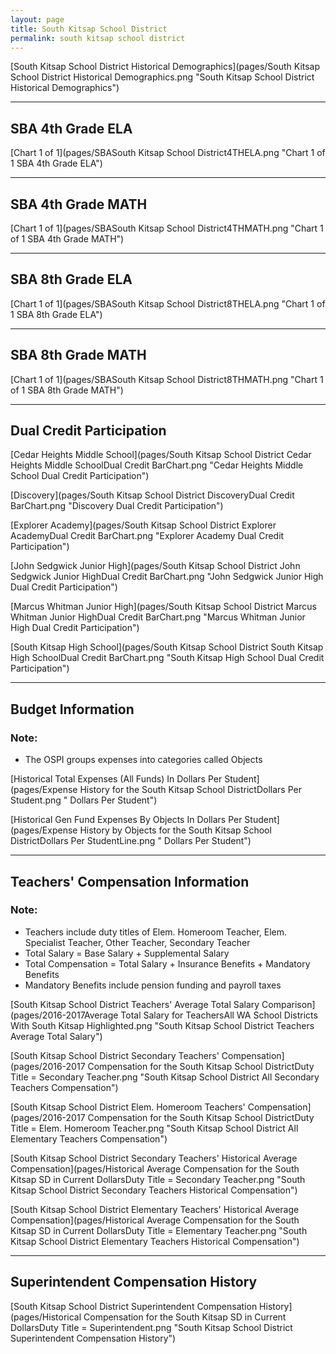 ```yaml
---
layout: page
title: South Kitsap School District
permalink: south kitsap school district
---
```



[South Kitsap School District Historical Demographics](pages/South Kitsap School District Historical Demographics.png "South Kitsap School District Historical Demographics")

___

## SBA 4th Grade ELA

[Chart 1 of 1](pages/SBASouth Kitsap School District4THELA.png "Chart 1 of 1 SBA 4th Grade ELA")


___

## SBA 4th Grade MATH

[Chart 1 of 1](pages/SBASouth Kitsap School District4THMATH.png "Chart 1 of 1 SBA 4th Grade MATH")


___

## SBA 8th Grade ELA

[Chart 1 of 1](pages/SBASouth Kitsap School District8THELA.png "Chart 1 of 1 SBA 8th Grade ELA")


___

## SBA 8th Grade MATH

[Chart 1 of 1](pages/SBASouth Kitsap School District8THMATH.png "Chart 1 of 1 SBA 8th Grade MATH")


___

## Dual Credit Participation

[Cedar Heights Middle School](pages/South Kitsap School District Cedar Heights Middle SchoolDual Credit BarChart.png "Cedar Heights Middle School Dual Credit Participation")

[Discovery](pages/South Kitsap School District DiscoveryDual Credit BarChart.png "Discovery Dual Credit Participation")

[Explorer Academy](pages/South Kitsap School District Explorer AcademyDual Credit BarChart.png "Explorer Academy Dual Credit Participation")

[John Sedgwick Junior High](pages/South Kitsap School District John Sedgwick Junior HighDual Credit BarChart.png "John Sedgwick Junior High Dual Credit Participation")

[Marcus Whitman Junior High](pages/South Kitsap School District Marcus Whitman Junior HighDual Credit BarChart.png "Marcus Whitman Junior High Dual Credit Participation")

[South Kitsap High School](pages/South Kitsap School District South Kitsap High SchoolDual Credit BarChart.png "South Kitsap High School Dual Credit Participation")


___

## Budget Information
### Note:
- The OSPI groups expenses into categories called Objects

[Historical Total Expenses (All Funds) In Dollars Per Student](pages/Expense History for the South Kitsap School DistrictDollars Per Student.png " Dollars Per Student")

[Historical Gen Fund Expenses By Objects In Dollars Per Student](pages/Expense History by Objects for the South Kitsap School DistrictDollars Per StudentLine.png " Dollars Per Student")


___

## Teachers' Compensation Information
### Note:
- Teachers include duty titles of Elem. Homeroom Teacher, Elem. Specialist Teacher, Other Teacher, Secondary Teacher
- Total Salary = Base Salary + Supplemental Salary
- Total Compensation = Total Salary + Insurance Benefits + Mandatory Benefits
- Mandatory Benefits include pension funding and payroll taxes

[South Kitsap School District Teachers' Average Total Salary Comparison](pages/2016-2017Average Total Salary for TeachersAll WA School Districts With South Kitsap Highlighted.png "South Kitsap School District Teachers Average Total Salary")

[South Kitsap School District Secondary Teachers' Compensation](pages/2016-2017 Compensation for the South Kitsap School DistrictDuty Title = Secondary Teacher.png "South Kitsap School District All Secondary Teachers Compensation")

[South Kitsap School District Elem. Homeroom Teachers' Compensation](pages/2016-2017 Compensation for the South Kitsap School DistrictDuty Title = Elem. Homeroom Teacher.png "South Kitsap School District All Elementary Teachers Compensation")

[South Kitsap School District Secondary Teachers' Historical Average Compensation](pages/Historical Average Compensation for the South Kitsap SD in Current DollarsDuty Title = Secondary Teacher.png "South Kitsap School District Secondary Teachers Historical Compensation")

[South Kitsap School District Elementary Teachers' Historical Average Compensation](pages/Historical Average Compensation for the South Kitsap SD in Current DollarsDuty Title = Elementary Teacher.png "South Kitsap School District Elementary Teachers Historical Compensation")


___

## Superintendent Compensation History

[South Kitsap School District Superintendent Compensation History](pages/Historical Compensation for the South Kitsap SD in Current DollarsDuty Title = Superintendent.png "South Kitsap School District Superintendent Compensation History")

